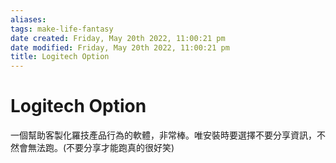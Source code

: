 ```yaml
---
aliases: 
tags: make-life-fantasy 
date created: Friday, May 20th 2022, 11:00:21 pm
date modified: Friday, May 20th 2022, 11:00:21 pm
title: Logitech Option
---
```


# Logitech Option

一個幫助客製化羅技產品行為的軟體，非常棒。唯安裝時要選擇不要分享資訊，不然會無法跑。(不要分享才能跑真的很好笑)